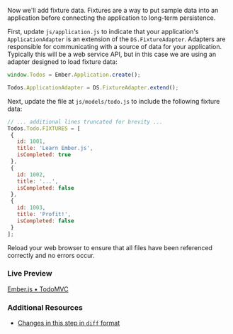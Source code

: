 Now we'll add fixture data. Fixtures are a way to put sample data into an application before connecting the application to long-term persistence.

First, update `js/application.js` to indicate that your application's `ApplicationAdapter`
is an extension of the `DS.FixtureAdapter`. Adapters are responsible for communicating with a source of data for your application. Typically this will be a web service API, but in this case we are using an adapter designed to load fixture data:

```javascript
window.Todos = Ember.Application.create();

Todos.ApplicationAdapter = DS.FixtureAdapter.extend();
```


Next, update the file at `js/models/todo.js` to include the following fixture data:

```javascript
// ... additional lines truncated for brevity ...
Todos.Todo.FIXTURES = [
 {
   id: 1001,
   title: 'Learn Ember.js',
   isCompleted: true
 },
 {
   id: 1002,
   title: '...',
   isCompleted: false
 },
 {
   id: 1003,
   title: 'Profit!',
   isCompleted: false
 }
];
```

Reload your web browser to ensure that all files have been referenced correctly and no errors occur.

### Live Preview
<a class="jsbin-embed" href="http://jsbin.com/Ovuw/1/embed?live">Ember.js • TodoMVC</a><script src="http://static.jsbin.com/js/embed.js"></script>

### Additional Resources

  * [Changes in this step in `diff` format](https://github.com/emberjs/quickstart-code-sample/commit/a586fc9de92cad626ea816e9bb29445525678098)
